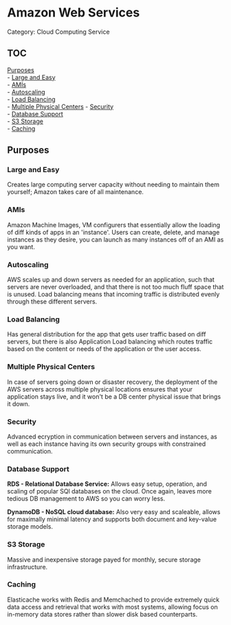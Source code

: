 # Amazon Web Services
Category: Cloud Computing Service

## TOC
[Purposes](#purposes)  
    - [Large and Easy](#large-and-easy)  
    - [AMIs](#amis)  
    - [Autoscaling](#autoscaling)  
    - [Load Balancing](#load-balancing)  
    - [Multiple Physical Centers](#multiple-physical-centers)
    - [Security](#security)  
    - [Database Support](#database-support)  
    - [S3 Storage](#s3-storage)  
    - [Caching](#caching)  


## Purposes

### Large and Easy
Creates large computing server capacity without needing to maintain them yourself; Amazon takes care of all maintenance. 

### AMIs
Amazon Machine Images, VM configurers that essentially allow the loading of diff kinds of apps in an 'instance'. Users can create, delete, and manage instances as they desire, you can launch as many instances off of an AMI as you want. 

### Autoscaling
AWS scales up and down servers as needed for an application, such that servers are never overloaded, and that there is not too much fluff space that is unused. Load balancing means that incoming traffic is distributed evenly through these different servers. 

### Load Balancing
Has general distribution for the app that gets user traffic based on diff servers, but there is also Application Load balancing which routes traffic based on the content or needs of the application or the user access.

### Multiple Physical Centers
In case of servers going down or disaster recovery, the deployment of the AWS servers across multiple physical locations ensures that your application stays live, and it won't be a DB center physical issue that brings it down.

### Security
Advanced ecryption in communication between servers and instances, as well as each instance having its own security groups with constrained communication. 

### Database Support
**RDS - Relational Database Service:** Allows easy setup, operation, and scaling of popular SQl databases on the cloud. Once again, leaves more tedious DB management to AWS so you can worry less.

**DynamoDB - NoSQL cloud database:** Also very easy and scaleable, allows for maximally minimal latency and supports both document and key-value storage models. 

### S3 Storage
Massive and inexpensive storage payed for monthly, secure storage infrastructure.

### Caching
Elasticache works with Redis and Memchached to provide extremely quick data access and retrieval that works with most systems, allowing focus on in-memory data stores rather than slower disk based counterparts.


